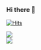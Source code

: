 ### Hi there 👋

<!--
**techighpark/techighpark** is a ✨ _special_ ✨ repository because its `README.md` (this file) appears on your GitHub profile.

Here are some ideas to get you started:

- 🔭 I’m currently working on ...
- 🌱 I’m currently learning ...
- 👯 I’m looking to collaborate on ...
- 🤔 I’m looking for help with ...
- 💬 Ask me about ...
- 📫 How to reach me: ...
- 😄 Pronouns: ...
- ⚡ Fun fact: ...
-->
[![Hits](https://hits.seeyoufarm.com/api/count/incr/badge.svg?url=https%3A%2F%2Fgithub.com%2Ftechighpark&count_bg=%23F736FF&title_bg=%23555555&icon=ifood.svg&icon_color=%23CFCFCF&title=hits&edge_flat=false)](https://hits.seeyoufarm.com)





<div width="500px">
  <img align="center" src="https://github-readme-stats.vercel.app/api?username=techighpark&show_icons=true&theme=slateorange" card_width="300"/>
</div>
<div>
  <img align="center" src="https://github-readme-stats.vercel.app/api/top-langs/?username=techighpark&layout=compact&theme=slateorange" />
</div>


